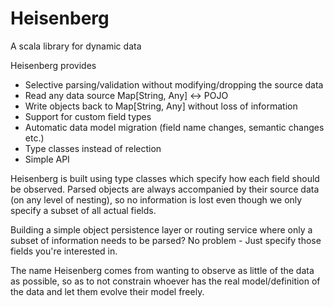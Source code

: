 # Heisenberg
A scala library for dynamic data

Heisenberg provides 
* Selective parsing/validation without modifying/dropping the source data
* Read any data source Map[String, Any] <-> POJO
* Write objects back to Map[String, Any] without loss of information
* Support for custom field types 
* Automatic data model migration (field name changes, semantic changes etc.)
* Type classes instead of relection
* Simple API

Heisenberg is built using type classes which specify how each field should be observed. Parsed objects are always accompanied by their source data (on any level of nesting), so no information is lost even though we only specify a subset of all actual fields.

Building a simple object persistence layer or routing service where only a subset of information needs to be parsed? 
No problem - Just specify those fields you're interested in. 

The name Heisenberg comes from wanting to observe as little of the data as possible, so as to not constrain whoever has the real model/definition of the data and let them evolve their model freely. 
